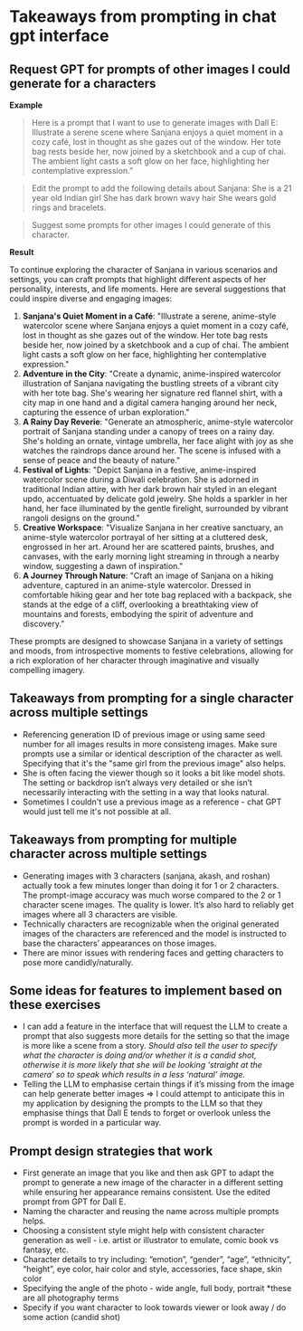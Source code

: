# Takeaways from prompting in chat gpt interface

## Request GPT for prompts of other images I could generate for a characters
**Example**
> Here is a prompt that I want to use to generate images with Dall E: Illustrate a serene scene where Sanjana enjoys a quiet moment in a cozy café, lost in thought as she gazes out of the window. Her tote bag rests beside her, now joined by a sketchbook and a cup of chai. The ambient light casts a soft glow on her face, highlighting her contemplative expression.”

> Edit the prompt to add the following details about Sanjana:
> She is a 21 year old Indian girl
> She has dark brown wavy hair
> She wears gold rings and bracelets. 

> Suggest some prompts for other images I could generate of this character.

**Result**

To continue exploring the character of Sanjana in various scenarios and settings, you can craft prompts that highlight different aspects of her personality, interests, and life moments. Here are several suggestions that could inspire diverse and engaging images:

1. **Sanjana's Quiet Moment in a Café**: "Illustrate a serene, anime-style watercolor scene where Sanjana enjoys a quiet moment in a cozy café, lost in thought as she gazes out of the window. Her tote bag rests beside her, now joined by a sketchbook and a cup of chai. The ambient light casts a soft glow on her face, highlighting her contemplative expression."
2. **Adventure in the City**: "Create a dynamic, anime-inspired watercolor illustration of Sanjana navigating the bustling streets of a vibrant city with her tote bag. She's wearing her signature red flannel shirt, with a city map in one hand and a digital camera hanging around her neck, capturing the essence of urban exploration."
3. **A Rainy Day Reverie**: "Generate an atmospheric, anime-style watercolor portrait of Sanjana standing under a canopy of trees on a rainy day. She's holding an ornate, vintage umbrella, her face alight with joy as she watches the raindrops dance around her. The scene is infused with a sense of peace and the beauty of nature."
4. **Festival of Lights**: "Depict Sanjana in a festive, anime-inspired watercolor scene during a Diwali celebration. She is adorned in traditional Indian attire, with her dark brown hair styled in an elegant updo, accentuated by delicate gold jewelry. She holds a sparkler in her hand, her face illuminated by the gentle firelight, surrounded by vibrant rangoli designs on the ground."
5. **Creative Workspace**: "Visualize Sanjana in her creative sanctuary, an anime-style watercolor portrayal of her sitting at a cluttered desk, engrossed in her art. Around her are scattered paints, brushes, and canvases, with the early morning light streaming in through a nearby window, suggesting a dawn of inspiration."
6. **A Journey Through Nature**: "Craft an image of Sanjana on a hiking adventure, captured in an anime-style watercolor. Dressed in comfortable hiking gear and her tote bag replaced with a backpack, she stands at the edge of a cliff, overlooking a breathtaking view of mountains and forests, embodying the spirit of adventure and discovery."

These prompts are designed to showcase Sanjana in a variety of settings and moods, from introspective moments to festive celebrations, allowing for a rich exploration of her character through imaginative and visually compelling imagery.

## Takeaways from prompting for a single character across multiple settings
- Referencing generation ID of previous image or using same seed number for all images results in more consisteng images. Make sure prompts use a similar or identical description of the character as well. Specifying that it's the "same girl from the previous image" also helps. 
- She is often facing the viewer though so it looks a bit like model shots. The setting or backdrop isn’t always very detailed or she isn’t necessarily interacting with the setting in a way that looks natural.
- Sometimes I couldn't use a previous image as a reference - chat GPT would just tell me it's not possible at all. 

## Takeaways from prompting for multiple character across multiple settings
- Generating images with 3 characters (sanjana, akash, and roshan) actually took a few minutes longer than doing it for 1 or 2 characters. The  prompt-image accuracy was much worse compared to the 2 or 1 character scene images. The quality is lower. It’s also hard to reliably get images where all 3 characters are visible.
- Technically characters are recognizable when the original generated images of the characters are referenced and the model is instructed to base the characters’ appearances on those images.
- There are minor issues with rendering faces and getting characters to pose more candidly/naturally.
 
## Some ideas for features to implement based on these exercises
- I can add a feature in the interface that will request the LLM to create a prompt that also suggests more details for the setting so that the image is more like a scene from a story. _Should also tell the user to specify what the character is doing and/or whether it is a candid shot, otherwise it is more likely that she will be looking ‘straight at the camera’ so to speak which results in a less ‘natural’ image._
- Telling the LLM to emphasise certain things if it’s missing from the image can help generate better images ⇒ I could attempt to anticipate this in my application by designing the prompts to the LLM so that they emphasise things that Dall E tends to forget or overlook unless the prompt is worded in a particular way.

## Prompt design strategies that work
- First generate an image that you like and then ask GPT to adapt the prompt to generate a new image of the character in a different setting while ensuring her appearance remains consistent. Use the edited prompt from GPT for Dall E.
- Naming the character and reusing the name across multiple prompts helps.
- Choosing a consistent style might help with consistent character generation as well - i.e. artist or illustrator to emulate, comic book vs fantasy, etc.
- Character details to try including:  “emotion”, “gender”, “age”, “ethnicity”, “height”, eye color, hair color and style, accessories, face shape, skin color
- Specifying the angle of the photo - wide angle, full body, portrait *these are all photography terms
- Specify if you want character to look towards viewer or look away / do some action (candid shot)

